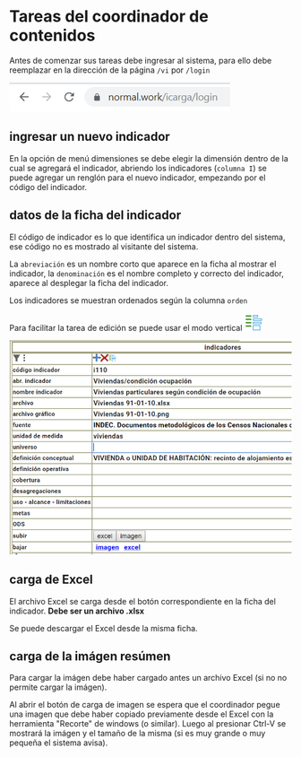 # Tareas del coordinador de contenidos

Antes de comenzar sus tareas debe ingresar al sistema, para ello debe reemplazar en la dirección de la página `/vi` por `/login`

![/login](url-vi.png)

## ingresar un nuevo indicador

En la opción de menú dimensiones se debe elegir la dimensión dentro de la cual se agregará el indicador, abriendo los indicadores (`columna I`) se puede agregar un renglón para el nuevo indicador, empezando por el código del indicador. 

## datos de la ficha del indicador

El código de indicador es lo que identifica un indicador dentro del sistema, ese código no es mostrado al visitante del sistema.

La `abreviación` es un nombre corto que aparece en la ficha al mostrar el indicador, 
la `denominación` es el nombre completo y correcto del indicador, aparece al desplegar la ficha del indicador. 

Los indicadores se muestran ordenados según la columna `orden`

Para facilitar la tarea de edición se puede usar el modo vertical ![!](vertical-edit.png)

![ver pantalla del sistema](carga-ficha-indicador.png)

## carga de Excel

El archivo Excel se carga desde el botón correspondiente en la ficha del indicador. **Debe ser un archivo .xlsx**

Se puede descargar el Excel desde la misma ficha.

## carga de la imágen resúmen

Para cargar la imágen debe haber cargado antes un archivo Excel (si no no permite cargar la imágen). 

Al abrir el botón de carga de imagen se espera que el coordinador pegue una imagen que debe haber copiado previamente desde el Excel con la herramienta "Recorte" de windows (o similar). 
Luego al presionar Ctrl-V se mostrará la imágen y el tamaño de la misma (si es muy grande o muy pequeña el sistema avisa).



